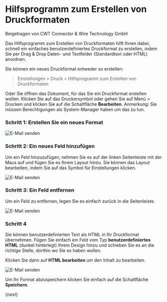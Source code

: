 # Hilfsprogramm zum Erstellen von Druckformaten
<span class="text-muted contributed-by">Beigetragen von CWT Connector & Wire Technology GmbH</span>

Das Hilfsprogramm zum Erstellen von Druckformaten hilft Ihnen dabei, schnell ein einfaches benutzerdefiniertes Druckformat zu erstellen, indem Sie per Drag & Drop Daten- und Textfelder (Standardtext oder HTML) anordnen.

Sie können ein neues Druckformat entweder so erstellen:

> Einstellungen > Druck > Hilfsprogramm zum Erstellen von Druckformaten

Oder Sie öffnen das Dokument, für das Sie ein Druckformat erstellen wollen. Klicken Sie auf das Druckersymbol oder gehen Sie auf Menü > Drucken und klicken Sie auf die Schaltfläche **Bearbeiten**. Anmerkung: Sie müssen Berechtigungen als System-Manager haben um das zu tun.

### Schritt 1: Erstellen Sie ein neues Format

<img class="screenshot" alt="E-Mail senden" src="/assets/erpnext_docs/assets/img/setup/print/print-format-builder-1.gif">

### Schritt 2: Ein neues Feld hinzufügen

Um ein Feld hinzuzufügen, nehmen Sie es auf der linken Seitenleiste mit der Maus auf und fügen Sie es Ihrem Layout hinzu. Sie können das Layout bearbeiten, indem Sie auf das Symbol für Einstellungen klicken.

<img class="screenshot" alt="E-Mail senden" src="/assets/erpnext_docs/assets/img/setup/print/print-format-builder-2.gif">

### Schritt 3: Ein Feld entfernen

Um ein Feld zu entfernen, legen Sie es einfach zurück in die Seitenleiste.

<img class="screenshot" alt="E-Mail senden" src="/assets/erpnext_docs/assets/img/setup/print/print-format-builder-3.gif">

### Schritt 4 

Sie können benutzerdefinierten Text als HTML in Ihr Druckformat übernehmen. Fügen Sie einfach ein Feld vom Typ **benutzerdefiniertes HTML** (dunkel hinterlegt) Ihrem Design hinzu und schieben Sie es an die richtige Stelle, dorthin wo Sie es haben wollen.

Klicken Sie dann auf **HTML bearbeiten** um den Inhalt zu bearbeiten.

<img class="screenshot" alt="E-Mail senden" src="/assets/erpnext_docs/assets/img/setup/print/print-format-builder-4.gif">

Um Ihr Format abzuspeichern klicken Sie einfach auf die Schaltfläche **Speichern**.

{next}
